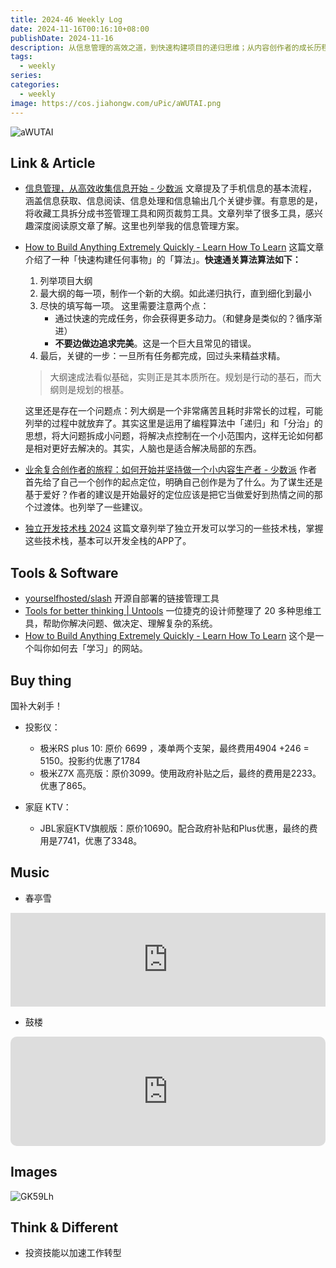 ```yaml
---
title: 2024-46 Weekly Log
date: 2024-11-16T00:16:10+08:00
publishDate: 2024-11-16
description: 从信息管理的高效之道，到快速构建项目的递归思维；从内容创作者的成长历程，到独立开发者的技术进阶。剁手清单里有投影仪和KTV设备，但更值得关注的是背后对生活品质的追求。这一周，我们不只是在购物，更是在用技术和思维的力量，构建更美好的生活空间
tags:
  - weekly
series: 
categories:
  - weekly
image: https://cos.jiahongw.com/uPic/aWUTAI.png
---
```


![aWUTAI](https://cos.jiahongw.com/uPic/aWUTAI.png)

## Link & Article
- [信息管理，从高效收集信息开始 - 少数派](https://rapid-stone-1e7.notion.site/5310ab9d205c49018157083fe3ae3cda)
	文章提及了手机信息的基本流程，涵盖信息获取、信息阅读、信息处理和信息输出几个关键步骤。有意思的是，将收藏工具拆分成书签管理工具和网页裁剪工具。文章列举了很多工具，感兴趣深度阅读原文章了解。这里也列举我的信息管理方案。
- [How to Build Anything Extremely Quickly - Learn How To Learn](https://rapid-stone-1e7.notion.site/How-to-Build-Anything-Extremely-Quickly-Learn-How-To-Learn-45c7730372604fb287ae30dc0a3f05a1)
	这篇文章介绍了一种「快速构建任何事物」的「算法」。**快速通关算法算法如下：**
	1. 列举项目大纲
	2. 最大纲的每一项，制作一个新的大纲。如此递归执行，直到细化到最小
	3. 尽快的填写每一项。
	   这里需要注意两个点：
		- 通过快速的完成任务，你会获得更多动力。（和健身是类似的？循序渐进）
		- **不要边做边追求完美**。这是一个巨大且常见的错误。
	4. 最后，关键的一步：一旦所有任务都完成，回过头来精益求精。
	> 大纲速成法看似基础，实则正是其本质所在。规划是行动的基石，而大纲则是规划的根基。
	
	这里还是存在一个问题点：列大纲是一个非常痛苦且耗时非常长的过程，可能列举的过程中就放弃了。其实这里是运用了编程算法中「递归」和「分治」的思想，将大问题拆成小问题，将解决点控制在一个小范围内，这样无论如何都是相对更好去解决的。其实，人脑也是适合解决局部的东西。
	
- [业余复合创作者的旅程：如何开始并坚持做一个小内容生产者 - 少数派](https://rapid-stone-1e7.notion.site/0ef39b0a69c3430e819abe91b5978778)
  作者首先给了自己一个创作的起点定位，明确自己创作是为了什么。为了谋生还是基于爱好？作者的建议是开始最好的定位应该是把它当做爱好到热情之间的那个过渡体。也列举了一些建议。
- [独立开发技术栈 2024](https://guangzhengli.com/blog/zh/indie-hacker-tech-stack-2024/)
  这篇文章列举了独立开发可以学习的一些技术栈，掌握这些技术栈，基本可以开发全栈的APP了。  

## Tools & Software

- [yourselfhosted/slash](https://github.com/yourselfhosted/slash?tab=readme-ov-file)
  开源自部署的链接管理工具
- [Tools for better thinking | Untools](https://untools.co/)
  一位捷克的设计师整理了 20 多种思维工具，帮助你解决问题、做决定、理解复杂的系统。
- [How to Build Anything Extremely Quickly - Learn How To Learn](https://learnhowtolearn.org/how-to-build-extremely-quickly/)
  这个是一个叫你如何去「学习」的网站。


## Buy thing 
国补大剁手！
- 投影仪：
	- 极米RS plus 10: 原价 6699 ，凑单两个支架，最终费用4904 +246 = 5150。投影约优惠了1784
	- 极米Z7X 高亮版：原价3099。使用政府补贴之后，最终的费用是2233。优惠了865。

- 家庭 KTV：
	- JBL家庭KTV旗舰版：原价10690。配合政府补贴和Plus优惠，最终的费用是7741，优惠了3348。

## Music
- 春亭雪
<iframe allow="autoplay *; encrypted-media *;" frameborder="0" height="150" style="width:100%;max-width:660px;overflow:hidden;background:transparent;" sandbox="allow-forms allow-popups allow-same-origin allow-scripts allow-storage-access-by-user-activation allow-top-navigation-by-user-activation" src="https://embed.music.apple.com/cn/album/%E6%98%A5%E5%BA%AD%E9%9B%AA/1667022452?i=1667022456"></iframe>

- 鼓楼
<iframe allow="autoplay *; encrypted-media *; fullscreen *; clipboard-write" frameborder="0" height="175" style="width:100%;max-width:660px;overflow:hidden;border-radius:10px;" sandbox="allow-forms allow-popups allow-same-origin allow-scripts allow-storage-access-by-user-activation allow-top-navigation-by-user-activation" src="https://embed.music.apple.com/cn/album/%E9%BC%93%E6%A5%BC/1722409813?i=1722409911"></iframe>

## Images

![GK59Lh](https://cos.jiahongw.com/uPic/GK59Lh.png)



## Think & Different
- 投资技能以加速工作转型